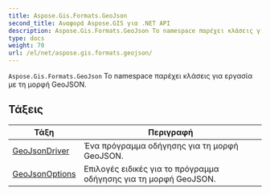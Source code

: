 ```yaml
---
title: Aspose.Gis.Formats.GeoJson
second_title: Αναφορά Aspose.GIS για .NET API
description: Aspose.Gis.Formats.GeoJson Το namespace παρέχει κλάσεις για εργασία με τη μορφή GeoJSON.
type: docs
weight: 70
url: /el/net/aspose.gis.formats.geojson/
---
```

`Aspose.Gis.Formats.GeoJson` Το namespace παρέχει κλάσεις για εργασία με τη μορφή GeoJSON.

## Τάξεις

| Τάξη | Περιγραφή |
| --- | --- |
| [GeoJsonDriver](./geojsondriver/) | Ένα πρόγραμμα οδήγησης για τη μορφή GeoJSON. |
| [GeoJsonOptions](./geojsonoptions/) | Επιλογές ειδικές για το πρόγραμμα οδήγησης για τη μορφή GeoJSON. |


